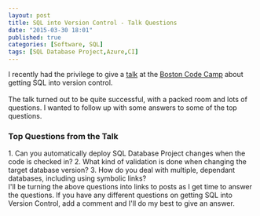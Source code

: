 ```yaml
---
layout: post
title: SQL into Version Control - Talk Questions
date: "2015-03-30 18:01"
published: true
categories: [Software, SQL]
tags: [SQL Database Project,Azure,CI]
---
```


I recently had the privilege to give a [talk][d8c0da08] at the [Boston Code Camp][41767920] about getting SQL into version control.
<br>
<br>
The talk turned out to be quite successful, with a packed room and lots of questions.
I wanted to follow up with some answers to some of the top questions.
<br>
<h3>Top Questions from the Talk</h3>
1. Can you automatically deploy SQL Database Project changes when the code is checked in?
2. What kind of validation is done when changing the target database version?
3. How do you deal with multiple, dependant databases, including using symbolic links?

<br>
I'll be turning the above questions into links to posts as I get time to answer the questions.
If you have any different questions on getting SQL into Version Control, add a comment and I'll do my best to give an answer.


  [41767920]: http://www.bostoncodecamp.com/ "Boston Code Camp"
  [d8c0da08]: http://www.bostoncodecamp.com/CC23/Sessions/Details/14225 "Boston Code Camp Talk"

